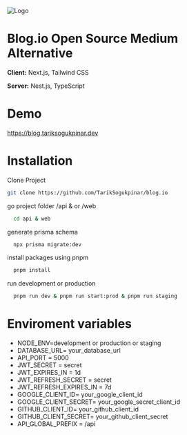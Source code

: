 
![Logo](https://i.ibb.co/cwrJ1Xw/spen-1.png)

    
# Blog.io Open Source Medium Alternative


**Client:** Next.js, Tailwind CSS

**Server:** Nest.js, TypeScript

  
# Demo

https://blog.tariksogukpinar.dev

  
# Installation

Clone Project

```bash
git clone https://github.com/TarikSogukpinar/blog.io
```

go project folder /api & or /web

```bash
  cd api & web
```

generate prisma schema

```bash
  npx prisma migrate:dev
```


install packages using pnpm 

```bash
  pnpm install
```

run development or production

```bash
  pnpm run dev & pnpm run start:prod & pnpm run staging
```

  

  
# Enviroment variables

- NODE_ENV=development or production or staging
- DATABASE_URL= your_database_url
- API_PORT = 5000
- JWT_SECRET = secret
- JWT_EXPIRES_IN = 1d
- JWT_REFRESH_SECRET = secret
- JWT_REFRESH_EXPIRES_IN = 7d
- GOOGLE_CLIENT_ID= your_google_client_id
- GOOGLE_CLIENT_SECRET= your_google_secret_client_id
- GITHUB_CLIENT_ID= your_github_client_id
- GITHUB_CLIENT_SECRET= your_github_client_secret
- API_GLOBAL_PREFIX = /api

  
